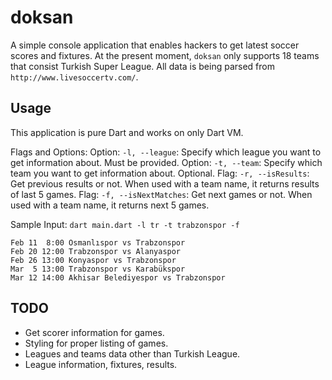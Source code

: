 # doksan
A simple console application that enables hackers to get latest soccer scores and fixtures.
At the present moment, ```doksan``` only supports 18 teams that consist Turkish Super League.
All data is being parsed from ```http://www.livesoccertv.com/```.

## Usage
This application is pure Dart and works on only Dart VM.

Flags and Options:
Option: ```-l, --league```: Specify which league you want to get information about. Must be provided.
Option: ```-t, --team```: Specify which team you want to get information about. Optional.
Flag: ```-r, --isResults```: Get previous results or not. When used with a team name, it returns results of last 5 games.
Flag: ```-f, --isNextMatches```: Get next games or not. When used with a team name, it returns next 5 games.

Sample Input:
```dart main.dart -l tr -t trabzonspor -f```

```
Feb 11  8:00 Osmanlıspor vs Trabzonspor
Feb 20 12:00 Trabzonspor vs Alanyaspor
Feb 26 13:00 Konyaspor vs Trabzonspor
Mar  5 13:00 Trabzonspor vs Karabükspor
Mar 12 14:00 Akhisar Belediyespor vs Trabzonspor
```



## TODO
- Get scorer information for games.
- Styling for proper listing of games.
- Leagues and teams data other than Turkish League.
- League information, fixtures, results.